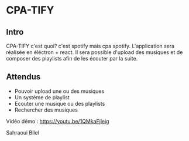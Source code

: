# CPA-TIFY

## Intro

CPA-TIFY c'est quoi? c'est spotify mais cpa spotify.
L'application sera réalisée en éléctron + react.
Il sera possible d'upload des musiques et de composer des playlists afin de les écouter par la suite.

## Attendus 

- Pouvoir upload une ou des musiques
- Un système de playlist 
- Ecouter une musique ou des playlists
- Rechercher des musiques


Vidéo démo : https://youtu.be/1QMkaFjleig

Sahraoui Bilel